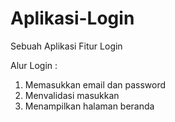 # Aplikasi-Login
Sebuah Aplikasi Fitur Login

Alur Login :
1. Memasukkan email dan password
2. Menvalidasi masukkan
3. Menampilkan halaman beranda

